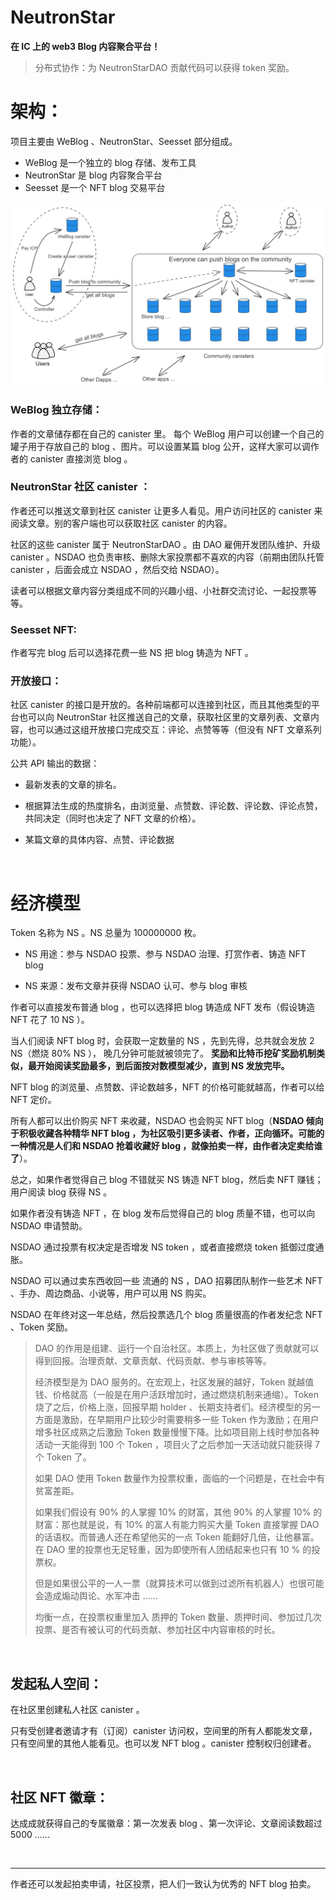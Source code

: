 # NeutronStar

**在 IC 上的 web3 Blog 内容聚合平台！**

> 分布式协作：为 NeutronStarDAO 贡献代码可以获得 token 奖励。


# 架构：

项目主要由 WeBlog 、NeutronStar、Seesset 部分组成。

* WeBlog 是一个独立的 blog 存储、发布工具
* NeutronStar 是 blog 内容聚合平台
* Seesset 是一个 NFT blog 交易平台

![1](assets/readme/1.png)

### WeBlog 独立存储：

作者的文章储存都在自己的 canister 里。 每个 WeBlog 用户可以创建一个自己的罐子用于存放自己的 blog 、图片。可以设置某篇 blog 公开，这样大家可以调作者的 canister 直接浏览 blog 。

### NeutronStar 社区 canister ：

作者还可以推送文章到社区 canister 让更多人看见。用户访问社区的 canister 来阅读文章。别的客户端也可以获取社区 canister 的内容。

社区的这些 canister 属于 NeutronStarDAO 。由 DAO 雇佣开发团队维护、升级 canister 。NSDAO 也负责审核、删除大家投票都不喜欢的内容（前期由团队托管 canister ，后面会成立 NSDAO ，然后交给 NSDAO）。

读者可以根据文章内容分类组成不同的兴趣小组、小社群交流讨论、一起投票等等。

### Seesset NFT:

作者写完 blog 后可以选择花费一些 NS 把 blog 铸造为 NFT 。

### 开放接口：

社区 canister 的接口是开放的。各种前端都可以连接到社区，而且其他类型的平台也可以向 NeutronStar 社区推送自己的文章，获取社区里的文章列表、文章内容，也可以通过这组开放接口完成交互：评论、点赞等等（但没有 NFT 文章系列功能）。

公共 API 输出的数据：

* 最新发表的文章的排名。

* 根据算法生成的热度排名，由浏览量、点赞数、评论数、评论数、评论点赞，共同决定（同时也决定了 NFT 文章的价格）。

* 某篇文章的具体内容、点赞、评论数据

<br/>


# 经济模型

Token 名称为 NS 。NS 总量为 100000000 枚。

* NS 用途：参与 NSDAO 投票、参与 NSDAO 治理、打赏作者、铸造 NFT blog

* NS 来源：发布文章并获得 NSDAO 认可、参与 blog 审核

作者可以直接发布普通 blog ，也可以选择把 blog 铸造成 NFT 发布（假设铸造 NFT 花了 10 NS ）。

当人们阅读 NFT blog 时，会获取一定数量的 NS ，先到先得，总共就会发放 2 NS（燃烧 80% NS ）， 晚几分钟可能就被领完了。 **奖励和比特币挖矿奖励机制类似，最开始阅读奖励最多，到后面按对数模型减少，直到 NS 发放完毕。** 

NFT blog 的浏览量、点赞数、评论数越多，NFT 的价格可能就越高，作者可以给 NFT 定价。

所有人都可以出价购买 NFT 来收藏，NSDAO 也会购买 NFT blog（**NSDAO 倾向于积极收藏各种精华 NFT blog ，为社区吸引更多读者、作者，正向循环。可能的一种情况是人们和 NSDAO 抢着收藏好 blog ，就像拍卖一样，由作者决定卖给谁了**）。

总之，如果作者觉得自己 blog 不错就买 NS 铸造 NFT blog，然后卖 NFT 赚钱；用户阅读 blog 获得 NS 。

如果作者没有铸造 NFT ，在 blog 发布后觉得自己的 blog 质量不错，也可以向 NSDAO 申请赞助。

NSDAO 通过投票有权决定是否增发 NS token ，或者直接燃烧 token 抵御过度通胀。

NSDAO 可以通过卖东西收回一些 流通的 NS ，DAO 招募团队制作一些艺术 NFT 、手办、周边商品、小说等，用户可以用 NS 购买。

NSDAO 在年终对这一年总结，然后投票选几个 blog 质量很高的作者发纪念 NFT 、Token 奖励。



> DAO 的作用是组建、运行一个自治社区。本质上，为社区做了贡献就可以得到回报。治理贡献、文章贡献、代码贡献、参与审核等等。
>
> 经济模型是为 DAO 服务的。在宏观上，社区发展的越好，Token 就越值钱、价格就高（一般是在用户活跃增加时，通过燃烧机制来通缩）。Token 烧了之后，价格上涨，回报早期 holder 、长期支持者们。经济模型的另一方面是激励，在早期用户比较少时需要稍多一些 Token 作为激励；在用户增多社区成熟之后激励 Token 数量慢慢下降。比如项目刚上线时参加各种活动一天能得到 100 个 Token ，项目火了之后参加一天活动就只能获得 7 个 Token 了。
>
> 如果 DAO 使用 Token 数量作为投票权重，面临的一个问题是，在社会中有贫富差距。
>
> 如果我们假设有 90% 的人掌握 10% 的财富，其他 90% 的人掌握 10% 的财富：那也就是说，有 10% 的富人有能力购买大量 Token 直接掌握 DAO 的话语权。而普通人还在希望他买的一点 Token 能翻好几倍，让他暴富。在 DAO 里的投票也无足轻重，因为即使所有人团结起来也只有 10 %  的投票权。
>
> 但是如果很公平的一人一票（就算技术可以做到过滤所有机器人）也很可能会造成煽动舆论、水军冲击 ......
>
> 均衡一点，在投票权重里加入 质押的 Token 数量、质押时间、参加过几次投票、是否有被认可的代码贡献、参加社区中内容审核的时长。

<br/>

## 发起私人空间：

在社区里创建私人社区 canister 。

只有受创建者邀请才有（订阅）canister 访问权，空间里的所有人都能发文章，只有空间里的其他人能看见。也可以发 NFT blog 。canister 控制权归创建者。

<br/>

## 社区 NFT 徽章：

达成成就获得自己的专属徽章：第一次发表 blog 、第一次评论、文章阅读数超过 5000 ......

<br/>

---

作者还可以发起拍卖申请，社区投票，把人们一致认为优秀的 NFT blog 拍卖。

